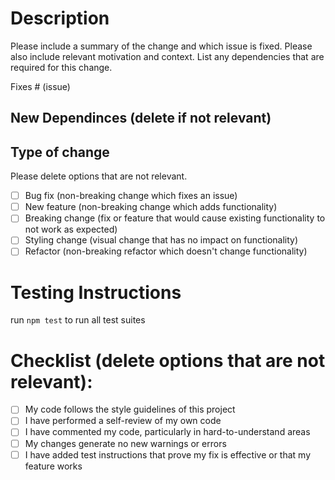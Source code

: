 # Description
Please include a summary of the change and which issue is fixed. Please also include relevant motivation and context. List any dependencies that are required for this change.

Fixes # (issue)

## New Dependinces (delete if not relevant)

## Type of change
Please delete options that are not relevant.
- [ ] Bug fix (non-breaking change which fixes an issue)
- [ ] New feature (non-breaking change which adds functionality)
- [ ] Breaking change (fix or feature that would cause existing functionality to not work as expected)
- [ ] Styling change (visual change that has no impact on functionality)
- [ ] Refactor (non-breaking refactor which doesn't change functionality)

# Testing Instructions
run `npm test` to run all test suites

# Checklist (delete options that are not relevant):
- [ ] My code follows the style guidelines of this project
- [ ] I have performed a self-review of my own code
- [ ] I have commented my code, particularly in hard-to-understand areas
- [ ] My changes generate no new warnings or errors
- [ ] I have added test instructions that prove my fix is effective or that my feature works
